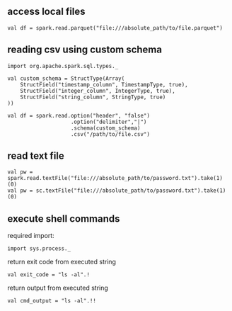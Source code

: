 ## access local files
```
val df = spark.read.parquet("file:///absolute_path/to/file.parquet")
```

## reading csv using custom schema
```
import org.apache.spark.sql.types._

val custom_schema = StructType(Array(
    StructField("timestamp_column", TimestampType, true),
    StructField("integer_column", IntegerType, true),
    StructField("string_column", StringType, true)
))

val df = spark.read.option("header", "false")
                    .option("delimiter","|")
                    .schema(custom_schema)
                    .csv("/path/to/file.csv")
```

## read text file
```
val pw = spark.read.textFile("file:///absolute_path/to/password.txt").take(1)(0)
val pw = sc.textFile("file:///absolute_path/to/password.txt").take(1)(0)
```

## execute shell commands
required import:
```
import sys.process._
```
return exit code from executed string
```
val exit_code = "ls -al".!
```
return output from executed string
```
val cmd_output = "ls -al".!!
```
